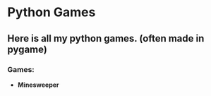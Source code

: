# Python Games
## Here is all my python games. (often made in pygame)

### Games:
- **Minesweeper**
